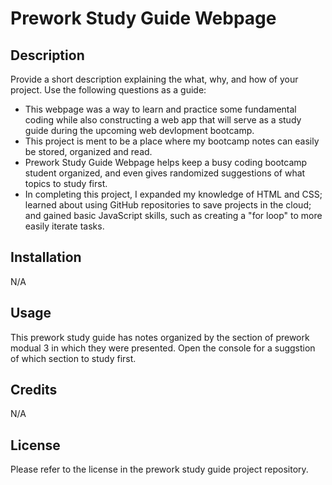 # Prework Study Guide Webpage

## Description

Provide a short description explaining the what, why, and how of your project. Use the following questions as a guide:

- This webpage was a way to learn and practice some fundamental coding  while also constructing a web app that will serve as a study guide during the upcoming web devlopment bootcamp.
- This project is ment to be a place where my bootcamp notes can easily be stored, organized and read.
- Prework Study Guide Webpage helps keep a busy coding bootcamp student organized, and even gives randomized suggestions of what topics to study first.
- In completing this project, I expanded my knowledge of HTML and CSS; learned about using GitHub repositories to save projects in the cloud; and gained basic JavaScript skills, such as creating a "for loop" to more easily iterate tasks.

## Installation

N/A

## Usage

This prework study guide has notes organized by the section of prework modual 3 in which they were presented.  Open the console for a suggstion of which section to study first.

## Credits

N/A

## License

Please refer to the license in the prework study guide project repository. 


